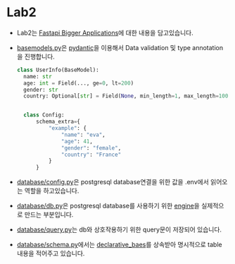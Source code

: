 # Lab2

- Lab2는 [Fastapi Bigger Applications](https://fastapi.tiangolo.com/tutorial/bigger-applications/)에 대한 내용을 담고있습니다.

- [basemodels.py](./app/basemodels.py)은 [pydantic](https://pydantic-docs.helpmanual.io/)을 이용해서 Data validation 및 type annotation을 진행합니다.
  ```python
  class UserInfo(BaseModel):
    name: str
    age: int = Field(..., ge=0, lt=200)
    gender: str
    country: Optional[str] = Field(None, min_length=1, max_length=100)


    class Config:
        schema_extra={
            "example": {
                "name": "eva",
                "age": 41,
                "gender": "female",
                "country": "France"
            }
        }
  ```


- [database/config.py](./app/database/config.py)은 postgresql database연결을 위한 값을 .env에서 읽어오는 역할을 하고있습니다.
- [database/db.py](./app/database/db.py)은 postgresql database를 사용하기 위한 [engine](https://docs.sqlalchemy.org/en/14/core/engines.html)을 실제적으로 만드는 부분입니다.
- [database/query.py](./app/database/query.py)는 db와 상호작용하기 위한 query문이 저장되어 있습니다.
- [database/schema.py](./app/database/schema.py)에서는 [declarative_baes](https://docs.sqlalchemy.org/en/13/orm/extensions/declarative/api.html#sqlalchemy.ext.declarative.declarative_base)를 상속받아 명시적으로 table 내용을 적어주고 있습니다.